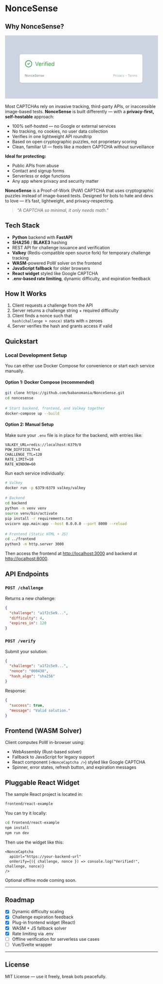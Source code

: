 # NonceSense

## Why NonceSense?

<p align="left">
  <img src="screenshot.png" alt="NonceSense Screenshot" width="600" />
</p>

Most CAPTCHAs rely on invasive tracking, third-party APIs, or inaccessible image-based tests. **NonceSense** is built differently — with a **privacy-first, self-hostable** approach:

* 100% self-hosted — no Google or external services
* No tracking, no cookies, no user data collection
* Verifies in one lightweight API roundtrip
* Based on open cryptographic puzzles, not proprietary scoring
* Clean, familiar UI — feels like a modern CAPTCHA without surveillance

**Ideal for protecting:**

* Public APIs from abuse
* Contact and signup forms
* Serverless or edge functions
* Any app where privacy and security matter

**NonceSense** is a Proof-of-Work (PoW) CAPTCHA that uses cryptographic puzzles instead of image-based tests. Designed for bots to hate and devs to love — it’s fast, lightweight, and privacy-respecting.

> _"A CAPTCHA so minimal, it only needs math."_

## Tech Stack

- **Python** backend with **FastAPI**
- **SHA256** / **BLAKE3** hashing
- REST API for challenge issuance and verification
- **Valkey** (Redis-compatible open source fork) for temporary challenge tracking
- **WASM**-powered PoW solver on the frontend
- **JavaScript fallback** for older browsers
- **React widget** styled like Google CAPTCHA
- **.env-based rate limiting**, dynamic difficulty, and expiration feedback

## How It Works

1. Client requests a challenge from the API
2. Server returns a challenge string + required difficulty
3. Client finds a nonce such that  
   `hash(challenge + nonce)` starts with `n` zeroes
4. Server verifies the hash and grants access if valid

## Quickstart

### Local Development Setup

You can either use Docker Compose for convenience or start each service manually.

#### Option 1: Docker Compose (recommended)

```bash
git clone https://github.com/babanomania/NonceSense.git
cd noncesense

# Start backend, frontend, and Valkey together
docker-compose up --build
```

#### Option 2: Manual Setup

Make sure your `.env` file is in place for the backend, with entries like:

```env
VALKEY_URL=redis://localhost:6379/0
POW_DIFFICULTY=4
CHALLENGE_TTL=120
RATE_LIMIT=10
RATE_WINDOW=60
```

Run each service individually:

```bash
# Valkey
docker run -p 6379:6379 valkey/valkey

# Backend
cd backend
python -m venv venv
source venv/bin/activate
pip install -r requirements.txt
uvicorn app.main:app --host 0.0.0.0 --port 8000 --reload

# Frontend (Static HTML + JS)
cd ../frontend
python3 -m http.server 3000
```

Then access the frontend at [http://localhost:3000](http://localhost:3000) and backend at [http://localhost:8000](http://localhost:8000).

## API Endpoints

### `POST /challenge`

Returns a new challenge:

```json
{
  "challenge": "a1f2c5e9...",
  "difficulty": 4,
  "expires_in": 120
}
```

### `POST /verify`

Submit your solution:

```json
{
  "challenge": "a1f2c5e9...",
  "nonce": "000438",
  "hash_algo": "sha256"
}
```

Response:

```json
{
  "success": true,
  "message": "Valid solution."
}
```

## Frontend (WASM Solver)

Client computes PoW in-browser using:

- WebAssembly (Rust-based solver)
- Fallback to JavaScript for legacy support
- React component (`<NonceCaptcha />`) styled like Google CAPTCHA
- Spinner, error states, refresh button, and expiration messages

## Pluggable React Widget

The sample React project is located in:

```bash
frontend/react-example
```

You can try it locally:

```bash
cd frontend/react-example
npm install
npm run dev
```

Then use the widget like this:

```tsx
<NonceCaptcha
  apiUrl="https://your-backend-url"
  onVerify={({ challenge, nonce }) => console.log("Verified!", challenge, nonce)}
/>
```

Optional offline mode coming soon.

---

## Roadmap

- [x] Dynamic difficulty scaling
- [x] Challenge expiration feedback
- [x] Plug-in frontend widget (React)
- [x] WASM + JS fallback solver
- [x] Rate limiting via .env
- [ ] Offline verification for serverless use cases
- [ ] Vue/Svelte wrapper

---

## License

MIT License — use it freely, break bots peacefully.

